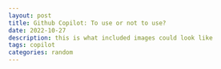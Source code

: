 ```yaml
---
layout: post
title: Github Copilot: To use or not to use?
date: 2022-10-27
description: this is what included images could look like
tags: copilot
categories: random
---
```

